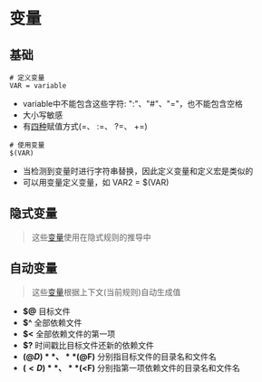 # 变量

## 基础

```
# 定义变量
VAR = variable
```
- variable中不能包含这些字符: ":"、"#"、"="，也不能包含空格
- 大小写敏感
- 有[四种](http://stackoverflow.com/questions/448910/makefile-variable-assignment)赋值方式(=、 :=、 ?=、 +=)
```
# 使用变量
$(VAR)
```
- 当检测到变量时进行字符串替换，因此定义变量和定义宏是类似的
- 可以用变量定义变量，如 VAR2 = $(VAR)

## 隐式变量
> 这些[变量](http://www.gnu.org/software/make/manual/make.html#Implicit-Variables)使用在隐式规则的推导中

## 自动变量
> 这些[变量](http://www.gnu.org/software/make/manual/make.html#Automatic-Variables)根据上下文(当前规则)自动生成值

- **$@** 目标文件
- **$^** 全部依赖文件
- **$<** 全部依赖文件的第一项
- **$?** 时间戳比目标文件还新的依赖文件
- **$(@D)**、**$(@F)** 分别指目标文件的目录名和文件名
- **$(<D)**、**$(<F)** 分别指第一项依赖文件的目录名和文件名  
